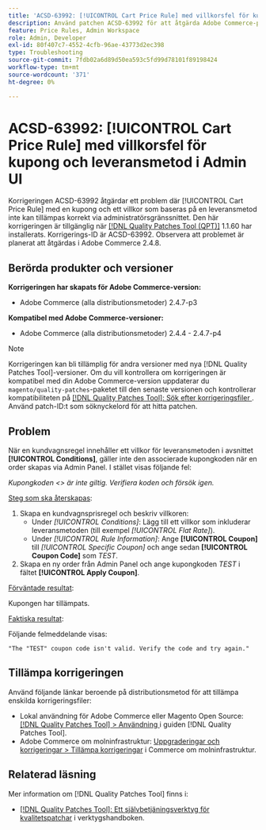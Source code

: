```yaml
---
title: 'ACSD-63992: [!UICONTROL Cart Price Rule] med villkorsfel för kupong och leveransmetod i Admin UI'
description: Använd patchen ACSD-63992 för att åtgärda Adobe Commerce-problemet där [!UICONTROL Cart Price Rule] med en kupong och ett villkor som baseras på en leveransmetod inte kan tillämpas korrekt via administratörsgränssnittet.
feature: Price Rules, Admin Workspace
role: Admin, Developer
exl-id: 80f407c7-4552-4cfb-96ae-43773d2ec398
type: Troubleshooting
source-git-commit: 7fdb02a6d89d50ea593c5fd99d78101f89198424
workflow-type: tm+mt
source-wordcount: '371'
ht-degree: 0%

---
```


# ACSD-63992: [!UICONTROL Cart Price Rule] med villkorsfel för kupong och leveransmetod i Admin UI

Korrigeringen ACSD-63992 åtgärdar ett problem där [!UICONTROL Cart Price Rule] med en kupong och ett villkor som baseras på en leveransmetod inte kan tillämpas korrekt via administratörsgränssnittet. Den här korrigeringen är tillgänglig när [[!DNL Quality Patches Tool (QPT)]](/help/tools/quality-patches-tool/quality-patches-tool-to-self-serve-quality-patches.md) 1.1.60 har installerats. Korrigerings-ID är ACSD-63992. Observera att problemet är planerat att åtgärdas i Adobe Commerce 2.4.8.

## Berörda produkter och versioner

**Korrigeringen har skapats för Adobe Commerce-version:**

* Adobe Commerce (alla distributionsmetoder) 2.4.7-p3

**Kompatibel med Adobe Commerce-versioner:**

* Adobe Commerce (alla distributionsmetoder) 2.4.4 - 2.4.7-p4

>[!NOTE]
>
>Korrigeringen kan bli tillämplig för andra versioner med nya [!DNL Quality Patches Tool]-versioner. Om du vill kontrollera om korrigeringen är kompatibel med din Adobe Commerce-version uppdaterar du `magento/quality-patches`-paketet till den senaste versionen och kontrollerar kompatibiliteten på [[!DNL Quality Patches Tool]: Sök efter korrigeringsfiler ](https://experienceleague.adobe.com/tools/commerce-quality-patches/?lang=sv-SE). Använd patch-ID:t som söknyckelord för att hitta patchen.

## Problem

När en kundvagnsregel innehåller ett villkor för leveransmetoden i avsnittet **[!UICONTROL Conditions]**, gäller inte den associerade kupongkoden när en order skapas via Admin Panel. I stället visas följande fel:

_Kupongkoden &lt;> är inte giltig. Verifiera koden och försök igen._

<u>Steg som ska återskapas</u>:

1. Skapa en kundvagnsprisregel och beskriv villkoren:
   * Under *[!UICONTROL Conditions]*: Lägg till ett villkor som inkluderar leveransmetoden (till exempel *[!UICONTROL Flat Rate]*).
   * Under *[!UICONTROL Rule Information]*: Ange **[!UICONTROL Coupon]** till *[!UICONTROL Specific Coupon]* och ange sedan **[!UICONTROL Coupon Code]** som *TEST*.
1. Skapa en ny order från Admin Panel och ange kupongkoden *TEST* i fältet **[!UICONTROL Apply Coupon]**.

<u>Förväntade resultat</u>:

Kupongen har tillämpats.

<u>Faktiska resultat</u>:

Följande felmeddelande visas:

```
"The "TEST" coupon code isn't valid. Verify the code and try again."
```

## Tillämpa korrigeringen

Använd följande länkar beroende på distributionsmetod för att tillämpa enskilda korrigeringsfiler:

* Lokal användning för Adobe Commerce eller Magento Open Source: [[!DNL Quality Patches Tool] > Användning ](/help/tools/quality-patches-tool/usage.md) i guiden [!DNL Quality Patches Tool].
* Adobe Commerce om molninfrastruktur: [Uppgraderingar och korrigeringar > Tillämpa korrigeringar](https://experienceleague.adobe.com/docs/commerce-cloud-service/user-guide/develop/upgrade/apply-patches.html?lang=sv-SE) i Commerce om molninfrastruktur.

## Relaterad läsning

Mer information om [!DNL Quality Patches Tool] finns i:

* [[!DNL Quality Patches Tool]: Ett självbetjäningsverktyg för kvalitetspatchar](/help/tools/quality-patches-tool/quality-patches-tool-to-self-serve-quality-patches.md) i verktygshandboken.
